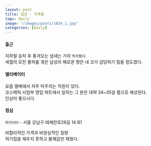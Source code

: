 ```yaml
---
layout: post
title: 일상 - 지옥철
tags: daily
image: "/images/posts/1024_1.jpg"
categories: [daily]
---
```


#### 출근

지하철 승차 후 풍겨오는 냄새는 가히 `역겨웠다`.  
세월의 모진 풍파를 겪은 남성의 페로몬 향은 내 코가 감당하기 힘들 정도였다.  

#### 엘리베이터

요즘 엘베에서 자주 마주치는 직원이 있다.  
코스메틱 사업부 영업 파트에서 일하는 그 분은 대략 34~35살 쯤으로 예상된다.  
인상이 좋으시다.

#### 점심

`피키이터` - 서울 강남구 테헤란로26길 14 B1

비합리적인 가격과 비양심적인 질량  
허기짐을 채우지 못하고 불쾌감만 채웠다.
